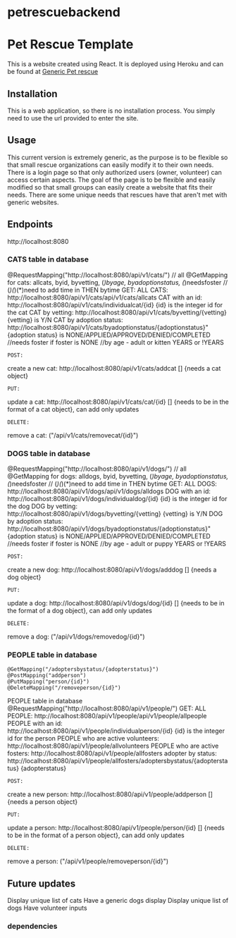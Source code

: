 # petrescuebackend

# Pet Rescue Template

This is a website created using React.  It is deployed using Heroku and can be found at [Generic Pet rescue](https://pet-rescue-app.herokuapp.com/)

## Installation

This is a web application, so there is no installation process.  You simply need to use the url provided to enter the site.

## Usage

This current version is extremely generic, as the purpose is to be flexible so that small rescue organizations can easily modify it to their own needs.
There is a login page so that only authorized users (owner, volunteer) can access certain aspects.  The goal of the page is to be flexible and easily modified 
so that small groups can easily create a website that fits their needs.  There are some unique needs that rescues have that aren't met with generic websites.

## Endpoints
http://localhost:8080

### CATS table in database
@RequestMapping("http://localhost:8080/api/v1/cats/")
// all @GetMapping for cats: allcats, byid, byvetting, (*)byage, byadoptionstatus, (*)needsfoster
// (*)(*)(*)need to add time in THEN bytime 
	GET:
ALL CATS: http://localhost:8080/api/v1/cats/api/v1/cats/allcats
CAT with an id: http://localhost:8080/api/v1/cats/individualcat/{id}     {id} is the integer id for the cat
CAT by vetting: http://localhost:8080/api/v1/cats/byvetting/{vetting}       {vetting} is Y/N
CAT by adoption status: http://localhost:8080/api/v1/cats/byadoptionstatus/{adoptionstatus}"    {adoption status} is NONE/APPLIED/APPROVED/DENIED/COMPLETED
//needs foster if foster is NONE
//by age - adult or kitten YEARS or !YEARS

    POST:
create a new cat: http://localhost:8080/api/v1/cats/addcat			[] {needs a cat object}

    PUT:
update a cat: http://localhost:8080/api/v1/cats/cat/{id}			[] {needs to be in the format of a cat object}, can add only updates

    DELETE:
remove a cat: ("/api/v1/cats/removecat/{id}")


### DOGS table in database
@RequestMapping("http://localhost:8080/api/v1/dogs/")
// all @GetMapping for dogs: alldogs, byid, byvetting, (*)byage, byadoptionstatus, (*)needsfoster
// (*)(*)(*)need to add time in THEN bytime 
	GET:
ALL DOGS: http://localhost:8080/api/v1/dogs/api/v1/dogs/alldogs
DOG with an id: http://localhost:8080/api/v1/dogs/individualdog/{id}     {id} is the integer id for the dog
DOG by vetting: http://localhost:8080/api/v1/dogs/byvetting/{vetting}       {vetting} is Y/N
DOG by adoption status: http://localhost:8080/api/v1/dogs/byadoptionstatus/{adoptionstatus}"    {adoption status} is NONE/APPLIED/APPROVED/DENIED/COMPLETED
//needs foster if foster is NONE
//by age - adult or puppy YEARS or !YEARS

    POST:
create a new dog: http://localhost:8080/api/v1/dogs/adddog			[] {needs a dog object}

    PUT:
update a dog: http://localhost:8080/api/v1/dogs/dog/{id}			[] {needs to be in the format of a dog object}, can add only updates

    DELETE:
remove a dog: ("/api/v1/dogs/removedog/{id}")



### PEOPLE table in database

	@GetMapping("/adoptersbystatus/{adopterstatus}")
	@PostMapping("addperson")
	@PutMapping("person/{id}")
	@DeleteMapping("/removeperson/{id}")

PEOPLE table in database
@RequestMapping("http://localhost:8080/api/v1/people/")
	GET:
ALL PEOPLE: http://localhost:8080/api/v1/people/api/v1/people/allpeople
PEOPLE with an id: http://localhost:8080/api/v1/people/individualperson/{id}     {id} is the integer id for the person
PEOPLE who are active volunteers: http://localhost:8080/api/v1/people/allvolunteers
PEOPLE who are active fosters: http://localhost:8080/api/v1/people/allfosters
adopter by status: http://localhost:8080/api/v1/people/allfosters/adoptersbystatus/{adopterstatus}  {adopterstatus}

    POST:
create a new person: http://localhost:8080/api/v1/people/addperson			[] {needs a person object}

    PUT:
update a person: http://localhost:8080/api/v1/people/person/{id}			[] {needs to be in the format of a person object}, can add only updates

    DELETE:
remove a person: ("/api/v1/people/removeperson/{id}")

## Future updates
Display unique list of cats
Have a generic dogs display
Display unique list of dogs
Have volunteer inputs

### dependencies
